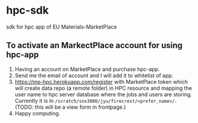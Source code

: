 # hpc-sdk
sdk for hpc app of EU Materials-MarketPlace

## To activate an MarkectPlace account for using hpc-app

1. Having an account on MarketPlace and purchase hpc-app.
2. Send me the email of account and I will add it to whitelist of app.
3. https://mp-hpc.herokuapp.com/register with MarketPlace token which will create data repo (a remote folder) in HPC resource and mapping the user name to hpc server database where the jobs and users are storing. Currently it is in `/scratch/snx3000/jyu/firecrest/<prefer_name>/`. (TODO: this will be a view form in frontpage.)
4. Happy computing.
